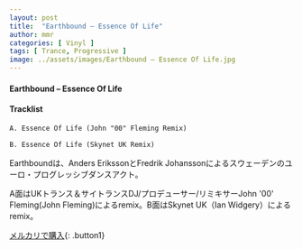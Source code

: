 ```yaml
---
layout: post
title:  "Earthbound – Essence Of Life"
author: mmr
categories: [ Vinyl ]
tags: [ Trance, Progressive ]
image: ../assets/images/Earthbound – Essence Of Life.jpg
---
```


#### Earthbound – Essence Of Life

#### Tracklist
```md
A. Essence Of Life (John "00" Fleming Remix)

B. Essence Of Life (Skynet UK Remix)
```

Earthboundは、Anders ErikssonとFredrik Johanssonによるスウェーデンのユーロ・プログレッシブダンスアクト。

A面はUKトランス＆サイトランスDJ/プロデューサー/リミキサーJohn '00' Fleming(John Fleming)によるremix。B面はSkynet UK（Ian Widgery）によるremix。

[メルカリで購入](https://jp.mercari.com/item/m35665629445){: .button1}

